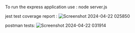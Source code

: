 To run the express application 
use : node server.js

jest test coverage report : 
![Screenshot 2024-04-22 025850](https://github.com/s2ahil/samples-typescript/assets/101473078/f60570d0-b998-4b4a-912d-80d4c73604e3)

postman tests: 
![Screenshot 2024-04-22 031914](https://github.com/s2ahil/samples-typescript/assets/101473078/1ee5850e-3d31-46bd-bb5e-f842e5262cdd)
